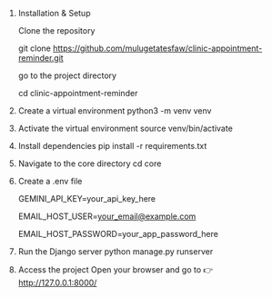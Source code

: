 1. Installation & Setup

   Clone the repository

   git clone https://github.com/mulugetatesfaw/clinic-appointment-reminder.git
 
   go to the project directory
   
   cd clinic-appointment-reminder

3. Create a virtual environment
   python3 -m venv venv
4. Activate the virtual environment
  source venv/bin/activate
5. Install dependencies
   pip install -r requirements.txt

6. Navigate to the core directory
    cd core
7. Create a .env file

   
   GEMINI_API_KEY=your_api_key_here
   
   EMAIL_HOST_USER=your_email@example.com
   
   EMAIL_HOST_PASSWORD=your_app_password_here
   
9. Run the Django server
    python manage.py runserver
    
10. Access the project
     Open your browser and go to
   👉 http://127.0.0.1:8000/




